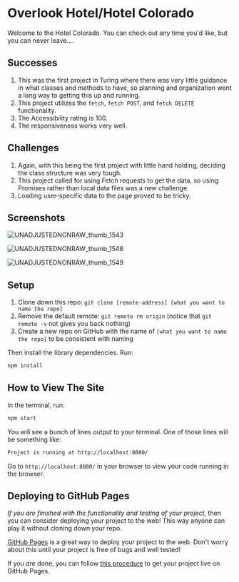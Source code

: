 # Overlook Hotel/Hotel Colorado
Welcome to the Hotel Colorado. You can check out any time you'd like, but you can never leave....

## Successes

1. This was the first project in Turing where there was very little guidance in what classes and methods to have, so planning and organization went a long way to getting this up and running. 
1. This project utilizes the `fetch`, `fetch POST`, and `fetch DELETE` functionality.
1. The Accessibility rating is 100. 
1. The responsiveness works very well. 

## Challenges

1. Again, with this being the first project with little hand holding, deciding the class structure was very tough. 
1. This project called for using Fetch requests to get the data, so using Promises rather than local data files was a new challenge. 
1. Loading user-specific data to the page proved to be tricky. 

## Screenshots
![UNADJUSTEDNONRAW_thumb_1543](https://user-images.githubusercontent.com/52764657/68316037-fd5b1580-0075-11ea-918d-55e4f3891542.jpg)

![UNADJUSTEDNONRAW_thumb_1548](https://user-images.githubusercontent.com/52764657/68349071-10dba000-00b9-11ea-9ee7-e4316fbc5a70.jpg)

![UNADJUSTEDNONRAW_thumb_1549](https://user-images.githubusercontent.com/52764657/68349084-20f37f80-00b9-11ea-9ddf-9b0dd953ab6d.jpg)


## Setup

1. Clone down this repo: `git clone [remote-address] [what you want to name the repo]`
1. Remove the default remote: `git remote rm origin` (notice that `git remote -v` not gives you back nothing)
1. Create a new repo on GitHub with the name of `[what you want to name the repo]` to be consistent with naming

Then install the library dependencies. Run:

```bash
npm install
```

## How to View The Site

In the terminal, run:

```bash
npm start
```

You will see a bunch of lines output to your terminal. One of those lines will be something like:

```bash
Project is running at http://localhost:8080/
```

Go to `http://localhost:8080/` in your browser to view your code running in the browser.


## Deploying to GitHub Pages

_If you are finished with the functionality and testing of your project_, then you can consider deploying your project to the web! This way anyone can play it without cloning down your repo.

[GitHub Pages](https://pages.github.com/) is a great way to deploy your project to the web. Don't worry about this until your project is free of bugs and well tested!

If you _are_ done, you can follow [this procedure](./gh-pages-procedure.md) to get your project live on GitHub Pages.
